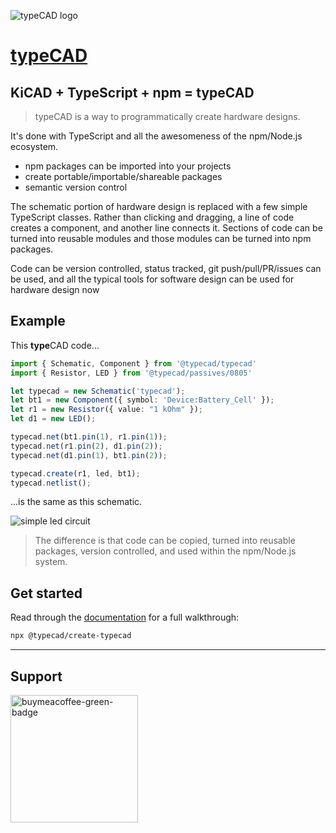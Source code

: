 ![typeCAD logo](https://typecad.net/typecad.svg)
# [**type**CAD](https://typecad.net)

##  KiCAD + TypeScript + npm = **type**CAD
> typeCAD is a way to programmatically create hardware designs.

It's done with TypeScript and all the awesomeness of the npm/Node.js ecosystem.

- npm packages can be imported into your projects
- create portable/importable/shareable packages
- semantic version control

The schematic portion of hardware design is replaced with a few simple TypeScript classes. Rather than clicking and dragging, a line of code creates a component, and another line connects it. Sections of code can be turned into reusable modules and those modules can be turned into npm packages.

Code can be version controlled, status tracked, git push/pull/PR/issues can be used, and all the typical tools for software design can be used for hardware design now

## Example
This **type**CAD code...
```ts
import { Schematic, Component } from '@typecad/typecad'
import { Resistor, LED } from '@typecad/passives/0805'

let typecad = new Schematic('typecad');
let bt1 = new Component({ symbol: 'Device:Battery_Cell' });
let r1 = new Resistor({ value: "1 kOhm" });
let d1 = new LED();

typecad.net(bt1.pin(1), r1.pin(1));
typecad.net(r1.pin(2), d1.pin(2));
typecad.net(d1.pin(1), bt1.pin(2));

typecad.create(r1, led, bt1);
typecad.netlist();
```

...is the same as this schematic.


![simple led circuit](https://typecad.net/led-circuit.png)

>The difference is that code can be copied, turned into reusable packages, version controlled, and used within the npm/Node.js system.

## Get started
Read through the [documentation](https://typecad.net/docs/walkthrough/get-started) for a full walkthrough:

```bash
npx @typecad/create-typecad
```

---
## Support
<a href="https://www.buymeacoffee.com/typecad" target="_blank" title="buymeacoffee">
  <img src="https://iili.io/JoQl86x.md.png"  alt="buymeacoffee-green-badge" style="width: 204px;">
</a>